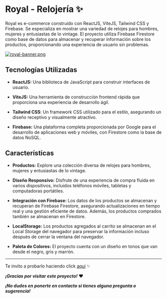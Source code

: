 # Royal - Relojería ✨
 Royal es e-commerce construido con ReactJS, ViteJS, Tailwind CSS y Firebase.  Se especializa en mostrar una variedad de relojes para hombres, mujeres y entusiastas de lo vintage. El proyecto utiliza Firebase Firestore como base de datos para almacenar y recuperar información sobre los productos, proporcionando una experiencia de usuario sin problemas.

 [![royal-banner.png](https://i.postimg.cc/XvbxCTWg/royal-banner.png)](https://postimg.cc/ZWwrksC9)
 
##  Tecnologías Utilizadas
- **ReactJS:** Una biblioteca de JavaScript para construir interfaces de usuario.

- **ViteJS:** Una herramienta de construcción frontend rápida que proporciona una experiencia de desarrollo ágil.

- **Tailwind CSS**: Un framework CSS utilizado para el estilo, asegurando un diseño receptivo y visualmente atractivo.

- **Firebase:** Una plataforma completa proporcionada por Google para el desarrollo de aplicaciones web y móviles, con Firestore como la base de datos NoSQL.

## Características
- **Productos:** Explore una colección diversa de relojes para hombres, mujeres y entusiastas de lo vintage.

- **Diseño Responsivo:** Disfrute de una experiencia de compra fluida en varios dispositivos, incluidos teléfonos móviles, tabletas y computadoras portátiles.

- **Integración con Firebase:** Los datos de los productos se almacenan y recuperan de Firebase Firestore, asegurando actualizaciones en tiempo real y una gestión eficiente de datos. Además, los productos comprados también se almacenan en Firestore.

- **LocalStorage:** Los productos agregados al carrito se almacenan en el Local Storage del navegador para preservar la información incluso después de cerrar la ventana del navegador.

- **Paleta de Colores:** El proyecto cuenta con un diseño en tonos que van desde el negro, gris y marrón.

------------

Te invito a probarlo haciendo click [aquí](https://royal-relojeria.netlify.app/) ✨

***¡Gracias por visitar este proyecto!*** ❤

***¡No dudes en ponerte en contacto si tienes alguna pregunta o sugerencia!*** 